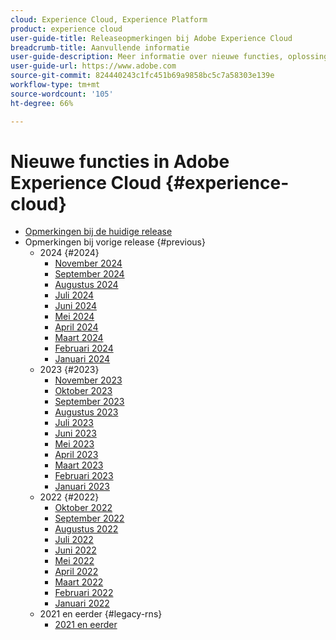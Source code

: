 ```yaml
---
cloud: Experience Cloud, Experience Platform
product: experience cloud
user-guide-title: Releaseopmerkingen bij Adobe Experience Cloud
breadcrumb-title: Aanvullende informatie
user-guide-description: Meer informatie over nieuwe functies, oplossingen en belangrijke kennisgevingen in Adobe Experience Cloud en Experience Platform.
user-guide-url: https://www.adobe.com
source-git-commit: 824440243c1fc451b69a9858bc5c7a58303e139e
workflow-type: tm+mt
source-wordcount: '105'
ht-degree: 66%

---
```



# Nieuwe functies in Adobe Experience Cloud {#experience-cloud}

+ [Opmerkingen bij de huidige release](current.md)
+ Opmerkingen bij vorige release {#previous}
   + 2024 {#2024}
      + [November 2024](c-legacy-releases/2024/10232024.md)
      + [September 2024](c-legacy-releases/2024/09122024.md)
      + [ Augustus 2024 ](c-legacy-releases/2024/09142023.md)
      + [Juli 2024](c-legacy-releases/2024/07172024.md)
      + [Juni 2024](c-legacy-releases/2024/06122024.md)
      + [Mei 2024](c-legacy-releases/2024/05152024.md)
      + [April 2024](c-legacy-releases/2024/04172024.md)
      + [ Maart 2024 ](c-legacy-releases/2024/03132024.md)
      + [Februari 2024](c-legacy-releases/2024/02142024.md)
      + [ Januari 2024 ](c-legacy-releases/2024/01112024.md)
   + 2023 {#2023}
      + [November 2023](c-legacy-releases/2023/10252023.md)
      + [Oktober 2023](c-legacy-releases/2023/10042023.md)
      + [September 2023](c-legacy-releases/2023/09132023.md)
      + [ Augustus 2023 ](c-legacy-releases/2023/08092023.md)
      + [Juli 2023](c-legacy-releases/2023/07122023.md)
      + [Juni 2023](c-legacy-releases/2023/06072023.md)
      + [Mei 2023](c-legacy-releases/2023/05102023.md)
      + [April 2023](c-legacy-releases/2023/04122023.md)
      + [Maart 2023](c-legacy-releases/2023/03082023.md)
      + [Februari 2023](c-legacy-releases/2023/02082023.md)
      + [ Januari 2023 ](c-legacy-releases/2023/01112023.md)
   + 2022 {#2022}
      + [Oktober 2022](c-legacy-releases/2022/10052022.md)
      + [September 2022](c-legacy-releases/2022/09072022.md)
      + [ Augustus 2022 ](c-legacy-releases/2022/08172022.md)
      + [ Juli 2022 ](c-legacy-releases/2022/07202022.md)
      + [Juni 2022](c-legacy-releases/2022/06152022.md)
      + [Mei 2022](c-legacy-releases/2022/05182022.md)
      + [April 2022](c-legacy-releases/2022/04202022.md)
      + [Maart 2022](c-legacy-releases/2022/03232022.md)
      + [Februari 2022](c-legacy-releases/2022/02162022.md)
      + [Januari 2022](c-legacy-releases/2022/01192022.md)
   + 2021 en eerder {#legacy-rns}
      + [2021 en eerder](c-legacy-releases/2022-earlier.md)